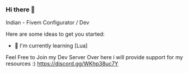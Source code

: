 ### Hi there 👋

Indian - Fivem Configurator / Dev

Here are some ideas to get you started:

- 🙂 I'm currently learning [Lua]

Feel Free to Join my Dev Server Over here i will provide support for my resources :)  https://discord.gg/WKhp38uc7Y
